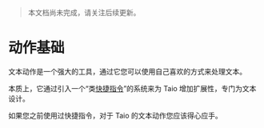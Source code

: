 > 本文档尚未完成，请关注后续更新。

# 动作基础

文本动作是一个强大的工具，通过它您可以使用自己喜欢的方式来处理文本。

本质上，它通过引入一个“类[快捷指令](https://support.apple.com/zh-cn/guide/shortcuts/welcome/ios)”的系统来为 Taio 增加扩展性，专门为文本设计。

如果您之前使用过快捷指令，对于 Taio 的文本动作您应该得心应手。